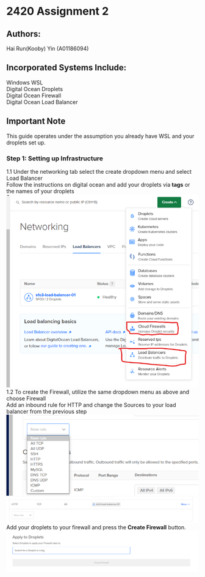 # 2420 Assignment 2

## Authors:
Hai Run(Kooby) Yin (A01186094)

## Incorporated Systems Include:
Windows WSL<br>
Digital Ocean Droplets<br>
Digital Ocean Firewall<br>
Digital Ocean Load Balancer

## Important Note
This guide operates under the assumption you already have WSL and your droplets set up.

### Step 1: Setting up Infrastructure
1.1 Under the networking tab select the create dropdown menu and select Load Balancer<br>
    Follow the instructions on digital ocean and add your droplets via **tags** or the names of your droplets<br>
    ![Alt text](img/createDropdown.png)
1.2 To create the Firewall, utilize the same dropdown menu as above and choose Firewall<br>
    Add an inbound rule for HTTP and change the Sources to your load balancer from the previous step<br>
    ![Alt text](img/inbound.png)
    ![Alt Text](img/loadbalancerfw.png)
    Add your droplets to your firewall and press the **Create Firewall** button.
    ![Alt text](img/adddptofw.png)
